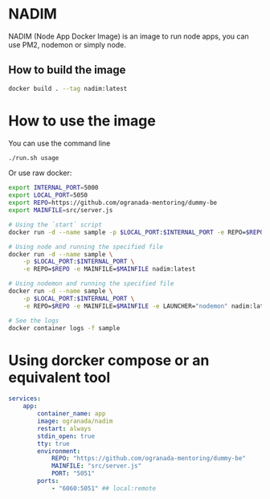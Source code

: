 # NADIM
NADIM (Node App Docker Image) is an image to run node apps, you can use PM2, nodemon or simply node.

## How to build the image
```bash
docker build . --tag nadim:latest
```

# How to use the image
You can use the command line
```bash
./run.sh usage
```

Or use raw docker:
```bash
export INTERNAL_PORT=5000
export LOCAL_PORT=5050
export REPO=https://github.com/ogranada-mentoring/dummy-be
export MAINFILE=src/server.js

# Using the `start` script
docker run -d --name sample -p $LOCAL_PORT:$INTERNAL_PORT -e REPO=$REPO nadim:latest

# Using node and running the specified file
docker run -d --name sample \
    -p $LOCAL_PORT:$INTERNAL_PORT \
    -e REPO=$REPO -e MAINFILE=$MAINFILE nadim:latest

# Using nodemon and running the specified file
docker run -d --name sample \
    -p $LOCAL_PORT:$INTERNAL_PORT \
    -e REPO=$REPO -e MAINFILE=$MAINFILE -e LAUNCHER="nodemon" nadim:latest

# See the logs
docker container logs -f sample
```

# Using dorcker compose or an equivalent tool
```yml
services:
    app:
        container_name: app
        image: ogranada/nadim
        restart: always
        stdin_open: true
        tty: true
        environment:
            REPO: "https://github.com/ogranada-mentoring/dummy-be"
            MAINFILE: "src/server.js"
            PORT: "5051"
        ports:
            - "6060:5051" ## local:remote

```
